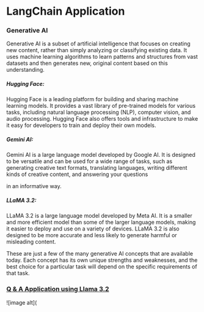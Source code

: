 # LangChain Application

### Generative AI
Generative AI is a subset of artificial intelligence that focuses on creating new content, rather than simply analyzing or classifying existing data. It uses machine learning algorithms to learn patterns and structures from vast datasets and then generates new, original content based on this understanding. 

#####  Hugging Face:

Hugging Face is a leading platform for building and sharing machine learning models. It provides a vast library of pre-trained models for various tasks, including natural language processing (NLP), computer vision, and audio processing. Hugging Face also offers tools and infrastructure to make it easy for developers to train and deploy their own models.

##### Gemini AI:

Gemini AI is a large language model developed by Google AI. It is designed to be versatile and can be used for a wide range of tasks, such as generating creative text formats, translating languages, writing different kinds of creative content, and answering your questions

 in an informative way.   

##### LLaMA 3.2:   

LLaMA 3.2 is a large language model developed by Meta AI. It is a smaller and more efficient model than some of the larger language models, making it easier to deploy and use on a variety of devices. LLaMA 3.2 is also designed to be more accurate and less likely to generate harmful or misleading content.

These are just a few of the many generative AI concepts that are available today. Each concept has its own unique strengths and weaknesses, and the best choice for a particular task will depend on the specific requirements of that task.

 
### [Q & A Application using Llama 3.2](https://huggingface.co/spaces/MogulojuSai/Q-A_application)

![image alt](
